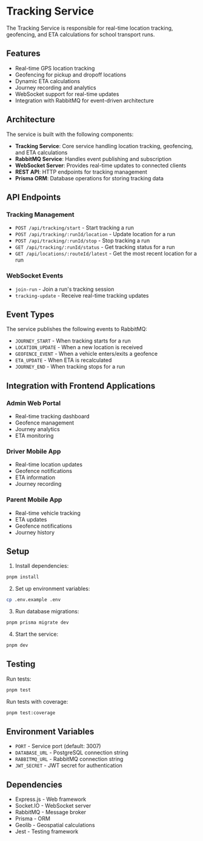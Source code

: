# Tracking Service

The Tracking Service is responsible for real-time location tracking, geofencing, and ETA calculations for school transport runs.

## Features

- Real-time GPS location tracking
- Geofencing for pickup and dropoff locations
- Dynamic ETA calculations
- Journey recording and analytics
- WebSocket support for real-time updates
- Integration with RabbitMQ for event-driven architecture

## Architecture

The service is built with the following components:

- **Tracking Service**: Core service handling location tracking, geofencing, and ETA calculations
- **RabbitMQ Service**: Handles event publishing and subscription
- **WebSocket Server**: Provides real-time updates to connected clients
- **REST API**: HTTP endpoints for tracking management
- **Prisma ORM**: Database operations for storing tracking data

## API Endpoints

### Tracking Management

- `POST /api/tracking/start` - Start tracking a run
- `POST /api/tracking/:runId/location` - Update location for a run
- `POST /api/tracking/:runId/stop` - Stop tracking a run
- `GET /api/tracking/:runId/status` - Get tracking status for a run
- `GET /api/locations/:routeId/latest` - Get the most recent location for a run

### WebSocket Events

- `join-run` - Join a run's tracking session
- `tracking-update` - Receive real-time tracking updates

## Event Types

The service publishes the following events to RabbitMQ:

- `JOURNEY_START` - When tracking starts for a run
- `LOCATION_UPDATE` - When a new location is received
- `GEOFENCE_EVENT` - When a vehicle enters/exits a geofence
- `ETA_UPDATE` - When ETA is recalculated
- `JOURNEY_END` - When tracking stops for a run

## Integration with Frontend Applications

### Admin Web Portal
- Real-time tracking dashboard
- Geofence management
- Journey analytics
- ETA monitoring

### Driver Mobile App
- Real-time location updates
- Geofence notifications
- ETA information
- Journey recording

### Parent Mobile App
- Real-time vehicle tracking
- ETA updates
- Geofence notifications
- Journey history

## Setup

1. Install dependencies:
```bash
pnpm install
```

2. Set up environment variables:
```bash
cp .env.example .env
```

3. Run database migrations:
```bash
pnpm prisma migrate dev
```

4. Start the service:
```bash
pnpm dev
```

## Testing

Run tests:
```bash
pnpm test
```

Run tests with coverage:
```bash
pnpm test:coverage
```

## Environment Variables

- `PORT` - Service port (default: 3007)
- `DATABASE_URL` - PostgreSQL connection string
- `RABBITMQ_URL` - RabbitMQ connection string
- `JWT_SECRET` - JWT secret for authentication

## Dependencies

- Express.js - Web framework
- Socket.IO - WebSocket server
- RabbitMQ - Message broker
- Prisma - ORM
- Geolib - Geospatial calculations
- Jest - Testing framework 